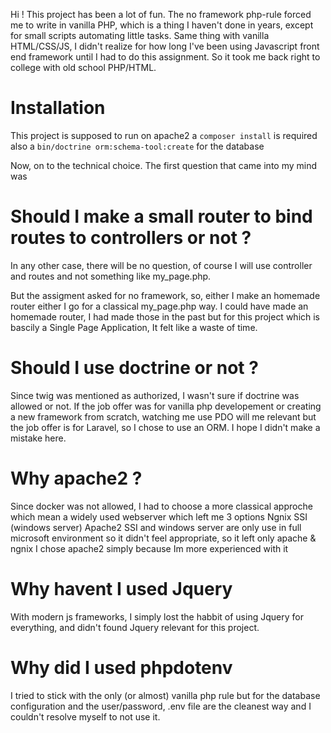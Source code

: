 Hi !
This project has been a lot of fun.
The no framework php-rule forced me to write in vanilla PHP, which is a thing I haven't done in years, except for small scripts automating little tasks.
Same thing with vanilla HTML/CSS/JS, I didn't realize for how long I've been using Javascript front end framework until I had to do this assignment.
So it took me back right to college with old school PHP/HTML.


# Installation
This project is supposed to run on apache2
a `composer install` is required
also a `bin/doctrine orm:schema-tool:create` for the database

Now, on to the technical choice.
The first question that came into my mind was

# Should I make a small router to bind routes to controllers or not ?
In any other case, there will be no question, of course I will use controller and routes and not something like my_page.php.

But the assigment asked for no framework, so, either I make an homemade router either I go for a classical my_page.php way.
I could have made an homemade router, I had made those in the past but for this project which is bascily a Single Page Application, It felt like a waste of time.

# Should I use doctrine or not ?
Since twig was mentioned as authorized, I wasn't sure if doctrine was allowed or not.
If the job offer was for vanilla php developement or creating a new framework from scratch, watching me use PDO will me relevant but the job offer is for Laravel, so I chose to use an ORM.
I hope I didn't make a mistake here.

# Why apache2 ?
Since docker was not allowed, I had to choose a more classical approche which mean a widely used webserver which left me 3 options
Ngnix
SSI (windows server)
Apache2
SSI and windows server are only use in full microsoft environment so it didn't feel appropriate, so it left only apache & ngnix
I chose apache2 simply because Im more experienced with it

# Why havent I used Jquery
With modern js frameworks, I simply lost the habbit of using Jquery for everything, and didn't found Jquery relevant for this project.

# Why did I used phpdotenv
I tried to stick with the only (or almost) vanilla php rule but for the database configuration and the user/password, .env file are the cleanest way and I couldn't resolve myself to not use it.

